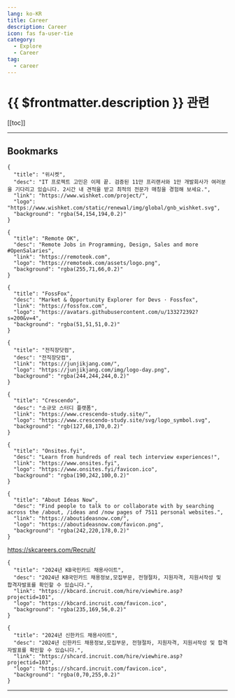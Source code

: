 ```yaml
---
lang: ko-KR
title: Career
description: Career
icon: fas fa-user-tie
category:
  - Explore
  - Career
tag:
  - career  
---
```


# {{ $frontmatter.description }} 관련

[[toc]]

---

## <FontIcon icon="fas fa-bookmark"/>Bookmarks

```component VPCard
{
  "title": "위시켓",
  "desc": "IT 프로젝트 고민은 이제 끝. 검증된 11만 프리랜서와 1만 개발회사가 여러분을 기다리고 있습니다. 2시간 내 견적을 받고 최적의 전문가 매칭을 경험해 보세요.",
  "link": "https://www.wishket.com/project/",
  "logo": "https://www.wishket.com/static/renewal/img/global/gnb_wishket.svg",
  "background": "rgba(54,154,194,0.2)"
}
```

<SiteInfo
  name="IT 인재 채용 플랫폼 - 랠릿"
  desc="업계에서 검증된 회사들의 채용 공고를 랠릿에서 만나보세요"
  url="https://www.rallit.com/"
  logo="https://cdn.rallit.com/image/favicon.svg"
  preview="https://cdn.rallit.com/image/meta-image.png"/>

<SiteInfo
  name="OKKY Jobs - 국내 최대 개발자 전문 채용 플랫폼"
  desc="OKKY Jobs는 국내 최대의 개발자 전문 채용 플랫폼입니다."
  url="https://jobs.okky.kr/fulltime"
  logo="https://jobs.okky.kr/favicon.ico"
  preview="https://jobs.okky.kr/og/okky-jobs.png"/>

```component VPCard
{
  "title": "Remote OK",
  "desc": "Remote Jobs in Programming, Design, Sales and more #OpenSalaries",
  "link": "https://remoteok.com",
  "logo": "https://remoteok.com/assets/logo.png",
  "background": "rgba(255,71,66,0.2)"
}
```

```component VPCard
{
  "title": "FossFox",
  "desc": "Market & Opportunity Explorer for Devs · Fossfox",
  "link": "https://fossfox.com",
  "logo": "https://avatars.githubusercontent.com/u/133272392?s=200&v=4",
  "background": "rgba(51,51,51,0.2)"
}
```

```component VPCard
{
  "title": "전직장닷컴",
  "desc": "전직장닷컴",
  "link": "https://junjikjang.com/",
  "logo": "https://junjikjang.com/img/logo-day.png",
  "background": "rgba(244,244,244,0.2)"
}
```

```component VPCard
{
  "title": "Crescendo",
  "desc": "소규모 스터디 플랫폼",
  "link": "https://www.crescendo-study.site/",
  "logo": "https://www.crescendo-study.site/svg/logo_symbol.svg",
  "background": "rgb(127,68,170,0.2)"
}
```

```component VPCard
{
  "title": "Onsites.fyi",
  "desc": "Learn from hundreds of real tech interview experiences!",
  "link": "https://www.onsites.fyi",
  "logo": "https://www.onsites.fyi/favicon.ico",
  "background": "rgba(190,242,100,0.2)"
}
```

```component VPCard
{
  "title": "About Ideas Now",
  "desc": "Find people to talk to or collaborate with by searching across the /about, /ideas and /now pages of 7511 personal websites.",
  "link": "https://aboutideasnow.com/",
  "logo": "https://aboutideasnow.com/favicon.png",
  "background": "rgba(242,220,178,0.2)"
}
```

<SiteInfo
  name="Find Visa Sponsorship and Relocation Support Jobs | Relocate for Work"
  desc="Land your dream job and move abroad! Relocate for Work connects you with visa sponsorship and relocation support jobs."
  url="https://www.relocateforwork.com/"
  logo="https://www.relocateforwork.com/favicon.svg"
  preview="https://res.cloudinary.com/dbvvslwpj/image/upload/f_auto,q_auto/c1ng5xtxmksgjwenulzv"/>

<SiteInfo
  name="NAVER Careers"
  desc="네이버와 함께할 동료를 기다립니다."
  url="https://recruit.navercorp.com/rcrt/list.do?sw="
  logo="https://recruit.navercorp.com/share/tmplat/naver/img/og/naver_favicon_24.ico"
  preview="https://recruit.navercorp.com/share/tmplat/naver/img/og/Careers_OG_800.png"/>

<SiteInfo
  name="토스채용"
  desc="토스가 만드는 금융 서비스가 곧 금융의 미래가 되는 그 과정을 함께해 주세요."
  url="https://toss.im/career/jobs"
  logo="https://static.toss.im/tds/favicon/favicon-196x196.png"
  preview="https://static.toss.im/assets/career/tosscareers-og.jpg?v=2"/>

<SiteInfo
  name="당근 팀 채용"
  desc="당근 팀은 채용 중! 빠르게 성장 중인 당근에 합류해보세요."
  url="https://about.daangn.com/jobs/"
  logo="https://about.daangn.com/favicon.svg?v=faa29da546934f91eb94665bbe915e8f"
  preview="https://about.daangn.com/static/faab525eb6f3844219d52fb3581c985a/35c24/bbab1cc9-8912-422b-a384-d07230baa365_daangn_OG.png"/>

https://skcareers.com/Recruit/

<SiteInfo
  name="카카오모빌리티"
  desc="회사 : 카카오모빌리티, 산업 : 3, 회사 유형 : 대기업, 회사 주소 : 경기도 성남시 분당구 판교역로 152, 13층(백현동, 알파돔타워), 지역 : 1"
  url="https://zighang.com/company/149b323d-1ba3-46b8-b9f1-9883351f5503"
  logo="https://zighang.com/icon.ico?ad2982078a9be7a7"
  preview="https://d2juy7qzamcf56.cloudfront.net/2024-08-07/29f8e0bd-fa69-4d06-85e5-197a3c2427d8.png"/>

```component VPCard
{
  "title": "2024년 KB국민카드 채용사이트",
  "desc": "2024년 KB국민카드 채용정보,모집부문, 전형절차, 지원자격, 지원서작성 및 합격자발표를 확인할 수 있습니다.",
  "link": "https://kbcard.incruit.com/hire/viewhire.asp?projectid=101",
  "logo": "https://kbcard.incruit.com/favicon.ico",
  "background": "rgba(235,169,56,0.2)"
}
```

```component VPCard
{
  "title": "2024년 신한카드 채용사이트",
  "desc": "2024년 신한카드 채용정보,모집부문, 전형절차, 지원자격, 지원서작성 및 합격자발표를 확인할 수 있습니다.",
  "link": "https://shcard.incruit.com/hire/viewhire.asp?projectid=103",
  "logo": "https://shcard.incruit.com/favicon.ico",
  "background": "rgba(0,70,255,0.2)"
}
```

<SiteInfo
  name="블라인드 하이어 | 1,000만이 사용하는 직장인 앱 blind가 만든 채용 서비스"
  desc="3분만 투자해 프로필 등록하고, TOP 기업을 비롯하여 평소 관심 있었던 기업에서 먼저 보내는 채용 제안을 받아보세요!"
  url="https://blindhire.co.kr"
  logo="https://static.blindhire.co.kr/img/favicon.ico"
  preview="https://static.blindhire.co.kr/img/opengraph.png"/>

---

<TagLinks />